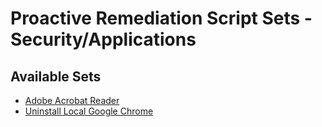 # Proactive Remediation Script Sets - Security/Applications
## Available Sets
- [Adobe Acrobat Reader](https://github.com/ALARP-Solutions/EndpointScripts/tree/main/Proactive%20Remediation%20Script%20Sets/Security/Applications/Adobe%20Acrobat%20Reader)
- [Uninstall Local Google Chrome](https://github.com/ALARP-Solutions/EndpointScripts/tree/main/Proactive%20Remediation%20Script%20Sets/Security/Applications/Uninstall%20Local%20Google%20Chrome)